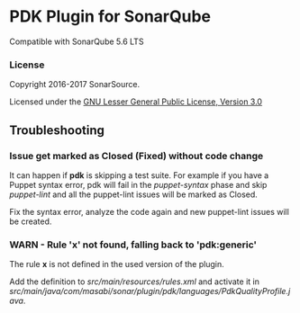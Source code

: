 # PDK Plugin for SonarQube

Compatible with SonarQube 5.6 LTS

### License

Copyright 2016-2017 SonarSource.

Licensed under the [GNU Lesser General Public License, Version 3.0](http://www.gnu.org/licenses/lgpl.txt)

## Troubleshooting

### Issue get marked as **Closed (Fixed)** without code change

It can happen if **pdk** is skipping a test suite. For example if you have a Puppet syntax error, pdk will fail in the *puppet-syntax* phase and skip *puppet-lint* and all the puppet-lint issues will be marked as Closed.

Fix the syntax error, analyze the code again and new puppet-lint issues will be created.

### WARN  - Rule 'x' not found, falling back to 'pdk:generic'

The rule **x** is not defined in the used version of the plugin.

Add the definition to *src/main/resources/rules.xml* and activate it in *src/main/java/com/masabi/sonar/plugin/pdk/languages/PdkQualityProfile.java*.

